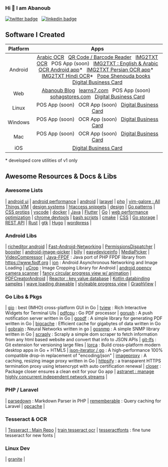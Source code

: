 ### Hi 👋 I am Abanoub

[![twitter badge](https://img.shields.io/badge/twitter-@_abanoub_hanna_-%231FA1F1?style=flat&logo=twitter&logoColor=white)](https://twitter.com/_abanoub_hanna_)
&nbsp;
[![linkedin badge](https://img.shields.io/badge/linkedin-abanoub_hanna-%230177B5?style=flat&logo=linkedin)](https://www.linkedin.com/in/abanoub-hanna)

## Software I Created

|Platform|Apps|
|:---:|:---:|
| Android | [Arabic OCR](https://appgallery.huawei.com/#/app/C102909069) &nbsp; [QR Code / Barcode Reader](https://github.com/abanoub-hanna/qr-scanner) &nbsp; [ IMG2TXT OCR](https://play.google.com/store/apps/details?id=com.softwarepharaoh.img2txt.latin) &nbsp;  POS App (soon) &nbsp; [IMG2TXT : English & Arabic OCR Android app](https://play.google.com/store/apps/details?id=com.softwarepharaoh.img2txt)* &nbsp; [IMG2TXT Persian OCR app](https://play.google.com/store/apps/details?id=com.softwarepharaoh.img2txt.persian)* &nbsp; [IMG2TXT Hindi OCR](https://play.google.com/store/apps/details?id=com.softwarepharaoh.img2txt.hindi)* &nbsp; [Pope Shenouda books](https://play.google.com/store/apps/details?id=com.softwarepharaoh.popebooks) &nbsp; [Digital Business Card](https://kartbusiness.com) |
| Web | [Abanoub Blog](https://www.abanoubhanna.com) &nbsp; [learns7.com](https://learns7.com) &nbsp; POS App (soon) &nbsp; [sohagstores.com](https://sohagstores.com/) &nbsp; [Digital Business Card](https://kartbusiness.com) |
| Linux | POS App (soon) &nbsp; OCR App (soon) &nbsp; [Digital Business Card](https://kartbusiness.com) |
| Windows | POS App (soon) &nbsp; OCR App (soon) &nbsp; [Digital Business Card](https://kartbusiness.com) |
| Mac | POS App (soon) &nbsp; OCR App (soon) &nbsp; [Digital Business Card](https://kartbusiness.com) |
| iOS | [Digital Business Card](https://kartbusiness.com) |

\* developed core utilities of v1 only

## Awesome Resources & Docs & Libs

### Awesome Lists

|
[android ui](https://github.com/wasabeef/awesome-android-ui)
|
[android performance](https://github.com/Juude/awesome-android-performance)
|
[android](https://github.com/JStumpp/awesome-android)
|
[laravel](https://github.com/chiraggude/awesome-laravel)
|
[php](https://github.com/ziadoz/awesome-php)
|
[vim-galore : All Things VIM](https://github.com/mhinz/vim-galore)
|
[design systems](https://github.com/alexpate/awesome-design-systems)
|
[htaccess snippets](https://github.com/phanan/htaccess)
|
[design](https://github.com/gztchan/awesome-design)
|
[Go patterns](https://github.com/tmrts/go-patterns)
|
[CSS protips](https://github.com/AllThingsSmitty/css-protips)
|
[vscode](https://github.com/viatsko/awesome-vscode)
|
[docker](https://github.com/veggiemonk/awesome-docker)
|
[Java](https://github.com/akullpp/awesome-java)
|
[Flutter](https://github.com/Solido/awesome-flutter)
|
[Go](https://github.com/avelino/awesome-go)
|
[web performance optimization](https://github.com/davidsonfellipe/awesome-wpo)
|
[chrome devtools](https://github.com/ChromeDevTools/awesome-chrome-devtools)
|
[bash scripts](https://github.com/awesome-lists/awesome-bash)
|
[cmake](https://github.com/onqtam/awesome-cmake)
|
[CSS](https://github.com/awesome-css-group/awesome-css)
|
[Go storage](https://github.com/gostor/awesome-go-storage)
|
[REST API](https://github.com/marmelab/awesome-rest)
|
[Rust](https://github.com/rust-unofficial/awesome-rust)
|
[gtk](https://github.com/myfreeweb/awesome-gtk)
|
[Hugo](https://github.com/theNewDynamic/awesome-hugo)
|
[wordpress](https://github.com/miziomon/awesome-wordpress)
|

### Android Libs

|
[richeditor android](https://github.com/wasabeef/richeditor-android)
|
[Fast-Android-Networking](https://github.com/amitshekhariitbhu/Fast-Android-Networking)
|
[PermissionsDispatcher](https://github.com/permissions-dispatcher/PermissionsDispatcher)
|
[booster](https://github.com/didi/booster)
|
[android-image-picker](https://github.com/esafirm/android-image-picker)
|
[billy](https://github.com/premium-minds/billy)
|
[easydeviceinfo](https://github.com/nisrulz/easydeviceinfo)
|
[MediaPicker](https://github.com/alhazmy13/MediaPicker)
|
[VideoCompressor](https://github.com/fishwjy/VideoCompressor)
|
[Java-FPDF](https://github.com/nkiraly/Java-FPDF) : Java port of PHP FPDF library from https://www.fpdf.org
|
[ion](https://github.com/koush/ion) : Android Asynchronous Networking and Image Loading
|
[uCrop](https://github.com/Yalantis/uCrop) : Image Cropping Library for Android
|
[android opencv camera scanner](https://github.com/aashari/android-opencv-camera-scanner)
|
[fancy circular progress view w/ animation](https://github.com/zekapp/Android-ProgressViews)
|
[PDFCreatorAndroid](https://github.com/tejpratap46/PDFCreatorAndroid)
|
[Reactor : key value database](https://github.com/oky2abbas/reactor)
|
[Kotlin databinding samples](https://github.com/android/databinding-samples)
|
[wave loading drawable](https://github.com/race604/WaveLoading)
|
[styleable progress view](https://github.com/WhiteDG/ProgressView)
|
[GraphView](https://github.com/jjoe64/GraphView)
|

### Go Libs & Pkgs

|
[gio](https://github.com/gioui/gio) : best (IMHO) cross-platform GUI in Go
|
[tview](https://github.com/rivo/tview) : Rich Interactive Widgets for Terminal UIs
|
[pdfcpu](https://github.com/pdfcpu/pdfcpu) : Go PDF processor
|
[gorush](https://github.com/appleboy/gorush) : A push notification server written in Go
|
[gopdf](https://github.com/signintech/gopdf) : A simple library for generating PDF written in Go
|
[bigcache](https://github.com/allegro/bigcache) : Efficient cache for gigabytes of data written in Go
|
[gobrain](https://github.com/goml/gobrain) : Neural Networks written in go
|
[gosnmp](https://github.com/alouca/gosnmp) : A simple SNMP library written in Go
|
[scraply](https://github.com/alash3al/scraply) : Scraply a simple dom scraper to fetch information from any html based website and convert that info to JSON APIs
|
[git-lfs](https://github.com/git-lfs/git-lfs) : Git extension for versioning large files
|
[lorca](https://github.com/zserge/lorca) : Build cross-platform modern desktop apps in Go + HTML5
|
[json-iterator / go](https://github.com/json-iterator/go) : A high-performance 100% compatible drop-in replacement of "encoding/json"
|
[imageproxy](https://github.com/willnorris/imageproxy) : A caching, resizing image proxy written in Go
|
[httpsify](https://github.com/alash3al/httpsify) : a transparent HTTPS termination proxy using letsencrypt with auto certification renewal
|
[closer](https://github.com/xlab/closer) : Package closer ensures a clean exit for your Go app
|
[astranet : manage highly concurrent independent network streams](https://github.com/zenhotels/astranet)
|

### PHP / Laravel

|
[parsedown](https://github.com/erusev/parsedown) : Markdown Parser in PHP
|
[rememberable](https://github.com/dwightwatson/rememberable) : Query caching for Laravel
|
[opcache](https://www.php.net/manual/en/opcache.installation.php)
|

### Tesseract & OCR

|
[Tesseract : Main Repo](https://github.com/tesseract-ocr/tesseract)
|
[train tesseract ocr](https://github.com/abanoub-hanna/train-tesseract-ocr)
|
[tesseractfonts](https://github.com/dhivehi/tesseractfonts) : fine tune tesseract for new fonts
|

### Linux Dev

|
[granite](https://github.com/elementary/granite)
|
